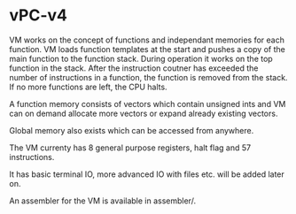 # vPC-v4

VM works on the concept of functions and independant memories for each function.
VM loads function templates at the start and pushes a copy of the main function to the function stack.
During operation it works on the top function in the stack. After the instruction coutner has exceeded the number
of instructions in a function, the function is removed from the stack. If no more functions are left, the CPU halts.

A function memory consists of vectors which contain unsigned ints and VM can on demand 
allocate more vectors or expand already existing vectors.

Global memory also exists which can be accessed from anywhere.

The VM currenty has 8 general purpose registers, halt flag and 57 instructions.

It has basic terminal IO, more advanced IO with files etc. will be added later on.

An assembler for the VM is available in assembler/.
